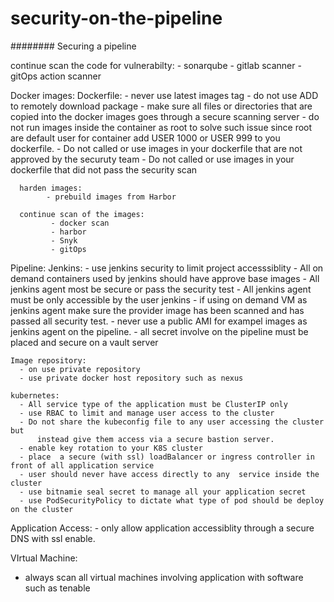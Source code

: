 # security-on-the-pipeline

########  Securing a pipeline

continue scan the code for vulnerabilty:
       - sonarqube 
       - gitlab scanner
       - gitOps action scanner
       
       
Docker images:
      Dockerfile:
         - never use latest images tag 
         - do not use ADD to remotely download package 
         - make sure all files or directories that are copied into the docker
           images goes through a secure scanning server
         - do not run images inside the container as root to solve such issue since
           root are default user for container add USER 1000 or USER 999 to you
             dockerfile.
         - Do not called or use images in your dockerfile that are not approved 
           by the securuty team
         - Do not called or use images in your dockerfile that did not pass the security scan 
         

      
      harden images:
            - prebuild images from Harbor
      
      continue scan of the images:
             - docker scan 
             - harbor 
             - Snyk
             - gitOps
             

Pipeline:
   Jenkins:
     - use jenkins security to limit project accesssiblity
     - All on demand containers used by jenkins should have approve base images 
     - All jenkins agent most be secure or pass the security test 
     - All jenkins agent must be only accessible by the user jenkins
     - if using on demand VM as jenkins agent make sure the provider image has been scanned 
       and has passed all security test.
     -  never use a public AMI for exampel images as jenkins agent on the pipeline.
     - all secret involve on the pipeline must be placed and secure on a vault server


    Image repository:
      - on use private repository 
      - use private docker host repository such as nexus

    kubernetes:
      - All service type of the application must be ClusterIP only 
      - use RBAC to limit and manage user access to the cluster
      - Do not share the kubeconfig file to any user accessing the cluster but 
          instead give them access via a secure bastion server.
      - enable key rotation to your K8S cluster
      - place  a secure (with ssl) loadBalancer or ingress controller in front of all application service
      - user should never have access directly to any  service inside the cluster
      - use bitnamie seal secret to manage all your application secret
      - use PodSecurityPolicy to dictate what type of pod should be deploy on the cluster
      
      
      
Application Access:
     -  only allow application accessiblity through a secure DNS with ssl enable.

VIrtual Machine:
  - always scan all virtual machines involving application with software such as tenable

